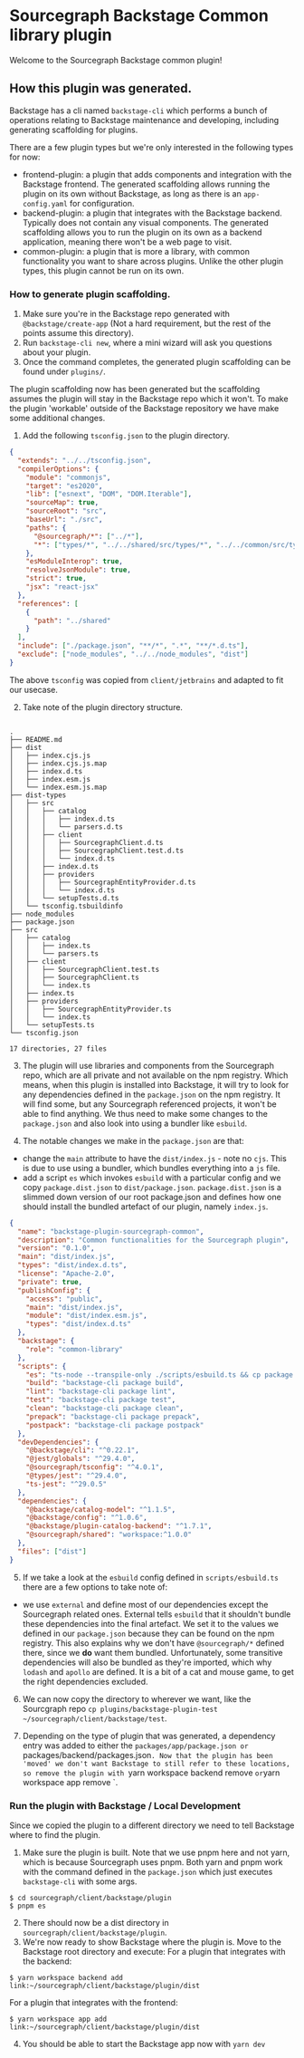 # Sourcegraph Backstage Common library plugin

Welcome to the Sourcegraph Backstage common plugin!

## How this plugin was generated.

Backstage has a cli named `backstage-cli` which performs a bunch of operations relating to Backstage maintenance and developing, including generating scaffolding for plugins.

There are a few plugin types but we're only interested in the following types for now:

- frontend-plugin: a plugin that adds components and integration with the Backstage frontend. The generated scaffolding allows running the plugin on its own without Backstage, as long as there is an `app-config.yaml` for configuration.
- backend-plugin: a plugin that integrates with the Backstage backend. Typically does not contain any visual components. The generated scaffolding allows you to run the plugin on its own as a backend application, meaning there won't be a web page to visit.
- common-plugin: a plugin that is more a library, with common functionality you want to share across plugins. Unlike the other plugin types, this plugin cannot be run on its own.

### How to generate plugin scaffolding.

1. Make sure you're in the Backstage repo generated with `@backstage/create-app` (Not a hard requirement, but the rest of the points assume this directory).
2. Run `backstage-cli new`, where a mini wizard will ask you questions about your plugin.
3. Once the command completes, the generated plugin scaffolding can be found under `plugins/`.

The plugin scaffolding now has been generated but the scaffolding assumes the plugin will stay in the Backstage repo which it won't. To make the plugin 'workable' outside of the Backstage repository we have make some additional changes.

1. Add the following `tsconfig.json` to the plugin directory.

```json
{
  "extends": "../../tsconfig.json",
  "compilerOptions": {
    "module": "commonjs",
    "target": "es2020",
    "lib": ["esnext", "DOM", "DOM.Iterable"],
    "sourceMap": true,
    "sourceRoot": "src",
    "baseUrl": "./src",
    "paths": {
      "@sourcegraph/*": ["../*"],
      "*": ["types/*", "../../shared/src/types/*", "../../common/src/types/*", "*"]
    },
    "esModuleInterop": true,
    "resolveJsonModule": true,
    "strict": true,
    "jsx": "react-jsx"
  },
  "references": [
    {
      "path": "../shared"
    }
  ],
  "include": ["./package.json", "**/*", ".*", "**/*.d.ts"],
  "exclude": ["node_modules", "../../node_modules", "dist"]
}
```

The above `tsconfig` was copied from `client/jetbrains` and adapted to fit our usecase.

2. Take note of the plugin directory structure.

```console

.
├── README.md
├── dist
│   ├── index.cjs.js
│   ├── index.cjs.js.map
│   ├── index.d.ts
│   ├── index.esm.js
│   └── index.esm.js.map
├── dist-types
│   ├── src
│   │   ├── catalog
│   │   │   ├── index.d.ts
│   │   │   └── parsers.d.ts
│   │   ├── client
│   │   │   ├── SourcegraphClient.d.ts
│   │   │   ├── SourcegraphClient.test.d.ts
│   │   │   └── index.d.ts
│   │   ├── index.d.ts
│   │   ├── providers
│   │   │   ├── SourcegraphEntityProvider.d.ts
│   │   │   └── index.d.ts
│   │   └── setupTests.d.ts
│   └── tsconfig.tsbuildinfo
├── node_modules
├── package.json
├── src
│   ├── catalog
│   │   ├── index.ts
│   │   └── parsers.ts
│   ├── client
│   │   ├── SourcegraphClient.test.ts
│   │   ├── SourcegraphClient.ts
│   │   └── index.ts
│   ├── index.ts
│   ├── providers
│   │   ├── SourcegraphEntityProvider.ts
│   │   └── index.ts
│   └── setupTests.ts
└── tsconfig.json

17 directories, 27 files
```

3. The plugin will use libraries and components from the Sourcegraph repo, which are all private and not available on the npm registry. Which means, when this plugin is installed into Backstage, it will try to look for any dependencies defined in the `package.json` on the npm registry. It will find some, but any Sourcegraph referenced projects, it won't be able to find anything. We thus need to make some changes to the `package.json` and also look into using a bundler like `esbuild`.

4. The notable changes we make in the `package.json` are that:

- change the `main` attribute to have the `dist/index.js` - note no `cjs`. This is due to use using a bundler, which bundles everything into a `js` file.
- add a script `es` which invokes `esbuild` with a particular config and we copy `package.dist.json` to `dist/package.json`. `package.dist.json` is a slimmed down version of our root package.json and defines how one should install the bundled artefact of our plugin, namely `index.js`.

```json
{
  "name": "backstage-plugin-sourcegraph-common",
  "description": "Common functionalities for the Sourcegraph plugin",
  "version": "0.1.0",
  "main": "dist/index.js",
  "types": "dist/index.d.ts",
  "license": "Apache-2.0",
  "private": true,
  "publishConfig": {
    "access": "public",
    "main": "dist/index.js",
    "module": "dist/index.esm.js",
    "types": "dist/index.d.ts"
  },
  "backstage": {
    "role": "common-library"
  },
  "scripts": {
    "es": "ts-node --transpile-only ./scripts/esbuild.ts && cp package.dist.json dist/",
    "build": "backstage-cli package build",
    "lint": "backstage-cli package lint",
    "test": "backstage-cli package test",
    "clean": "backstage-cli package clean",
    "prepack": "backstage-cli package prepack",
    "postpack": "backstage-cli package postpack"
  },
  "devDependencies": {
    "@backstage/cli": "^0.22.1",
    "@jest/globals": "^29.4.0",
    "@sourcegraph/tsconfig": "^4.0.1",
    "@types/jest": "^29.4.0",
    "ts-jest": "^29.0.5"
  },
  "dependencies": {
    "@backstage/catalog-model": "^1.1.5",
    "@backstage/config": "^1.0.6",
    "@backstage/plugin-catalog-backend": "^1.7.1",
    "@sourcegraph/shared": "workspace:^1.0.0"
  },
  "files": ["dist"]
}
```

5. If we take a look at the `esbuild` config defined in `scripts/esbuild.ts` there are a few options to take note of:

- we use `external` and define most of our dependencies except the Sourcegraph related ones. External tells `esbuild` that it shouldn't bundle these dependencies into the final artefact. We set it to the values we defined in our `package.json` because they can be found on the npm registry. This also explains why we don't have `@sourcegraph/*` defined there, since we **do** want them bundled. Unfortunately, some transitive dependencies will also be bundled as they're imported, which why `lodash` and `apollo` are defined. It is a bit of a cat and mouse game, to get the right dependencies excluded.

6. We can now copy the directory to wherever we want, like the Sourcgraph repo `cp plugins/backstage-plugin-test ~/sourcegraph/client/backstage/test`.

7. Depending on the type of plugin that was generated, a dependency entry was added to either the `packages/app/package.json or `packages/backend/packages.json`. Now that the plugin has been 'moved' we don't want Backstage to still refer to these locations, so remove the plugin with `yarn workspace backend remove <name>`or`yarn workspace app remove <name>`.

### Run the plugin with Backstage / Local Development

Since we copied the plugin to a different directory we need to tell Backstage where to find the plugin.

1. Make sure the plugin is built. Note that we use pnpm here and not yarn, which is because Sourcegraph uses pnpm. Both yarn and pnpm work with the command defined in the `package.json` which just executes `backstage-cli` with some args.

```console
$ cd sourcegraph/client/backstage/plugin
$ pnpm es
```

2. There should now be a dist directory in `sourcegraph/client/backstage/plugin`.
3. We're now ready to show Backstage where the plugin is. Move to the Backstage root directory and execute:
   For a plugin that integrates with the backend:

```console
$ yarn workspace backend add link:~/sourcegraph/client/backstage/plugin/dist
```

For a plugin that integrates with the frontend:

```console
$ yarn workspace app add link:~/sourcegraph/client/backstage/plugin/dist
```

4. You should be able to start the Backstage app now with `yarn dev`
